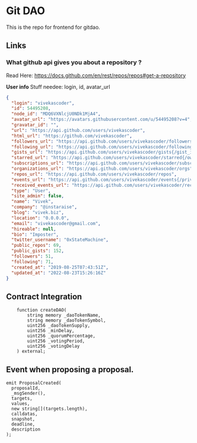 # Git DAO

This is the repo for frontend for gitdao.

## Links

### What github api gives you about a repository ?

Read Here: https://docs.github.com/en/rest/repos/repos#get-a-repository

**User info**
Stuff needee: login, id, avatar_url

```json
{
  "login": "vivekascoder",
  "id": 54495208,
  "node_id": "MDQ6VXNlcjU0NDk1MjA4",
  "avatar_url": "https://avatars.githubusercontent.com/u/54495208?v=4",
  "gravatar_id": "",
  "url": "https://api.github.com/users/vivekascoder",
  "html_url": "https://github.com/vivekascoder",
  "followers_url": "https://api.github.com/users/vivekascoder/followers",
  "following_url": "https://api.github.com/users/vivekascoder/following{/other_user}",
  "gists_url": "https://api.github.com/users/vivekascoder/gists{/gist_id}",
  "starred_url": "https://api.github.com/users/vivekascoder/starred{/owner}{/repo}",
  "subscriptions_url": "https://api.github.com/users/vivekascoder/subscriptions",
  "organizations_url": "https://api.github.com/users/vivekascoder/orgs",
  "repos_url": "https://api.github.com/users/vivekascoder/repos",
  "events_url": "https://api.github.com/users/vivekascoder/events{/privacy}",
  "received_events_url": "https://api.github.com/users/vivekascoder/received_events",
  "type": "User",
  "site_admin": false,
  "name": "Vivek",
  "company": "@instaraise",
  "blog": "vivek.biz",
  "location": "0.0.0.0",
  "email": "vivekascoder@gmail.com",
  "hireable": null,
  "bio": "Imposter",
  "twitter_username": "0xStateMachine",
  "public_repos": 69,
  "public_gists": 152,
  "followers": 51,
  "following": 71,
  "created_at": "2019-08-25T07:43:51Z",
  "updated_at": "2022-08-23T15:26:16Z"
}
```

## Contract Integration

```sol
    function createDAO(
        string memory _daoTokenName,
        string memory _daoTokenSymbol,
        uint256 _daoTokenSupply,
        uint256 _minDelay,
        uint256 _quorumPercentage,
        uint256 _votingPeriod,
        uint256 _votingDelay
    ) external;

```

## Event when proposing a proposal.

```sol
emit ProposalCreated(
  proposalId,
  _msgSender(),
  targets,
  values,
  new string[](targets.length),
  calldatas,
  snapshot,
  deadline,
  description
);
```
